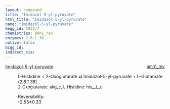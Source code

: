 ```yaml
---
layout: compound
title: "Imidazol-5-yl-pyruvate"
html_title: "Imidazol-5-yl-pyruvate"
name: "Imidazol-5-yl-pyruvate"
kegg_id: C03277
chemistries: amn1_rev
enzymes: 2.6.1.38
native: false
bigg_id:
indirect_via:
---
```

<dl><dt class='rs-product'><a href='{{ site.url }}{{ site.baseurl }}/compounds/C03277' class='link-dark' data-bs-toggle='tooltip' data-bs-html='true' data-bs-title='KEGG: C03277'>Imidazol-5-yl-pyruvate</a><span style='float: right; max-width: 40%'><a href='{{ site.url }}{{ site.baseurl }}/chemistries/amn1_rev' class='link-dark opacity-50' style='font-size: small; word-wrap: anywhere;'>amn1_rev</a></span></dt><dd><p>L-Histidine + 2-Oxoglutarate &#8644; Imidazol-5-yl-pyruvate + L-Glutamate (<i>2.6.1.38</i>)<br /><span style='font-size: small;'><span data-bs-toggle='tooltip' data-bs-html='true' data-bs-title='KEGG: C00026'>2-Oxoglutarate</span>: akg_c, <span data-bs-toggle='tooltip' data-bs-html='true' data-bs-title='KEGG: C00135'>L-Histidine</span>: his__L_c</span><br /><div class="reversibility_info">Reversibility: <div class="progress" style="flex-direction: row-reverse;"><div class="progress-bar bg-success" role="progressbar" style="width: 25.50%" aria-valuenow="-2.5503604748000184" aria-valuemin="0" aria-valuemax="10"></div><div class="progress-bar bg-warning" role="progressbar" style="width: 3.30%" aria-valuenow="-2.5503604748000184" aria-valuemin="0" aria-valuemax="10"></div></div><span>-2.55&plusmn;0.33</span><div class="progress"><div class="progress-bar bg-danger" role="progressbar" style="width: 0%" aria-valuenow="-2.5503604748000184" aria-valuemin="0" aria-valuemax="10"></div></div></div></p><dl></dl></dd></dl>
